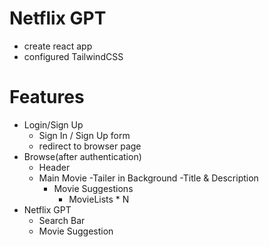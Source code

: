 
# Netflix GPT

- create react app
- configured TailwindCSS



# Features
- Login/Sign Up
    - Sign In / Sign Up form
    - redirect to browser page
- Browse(after authentication)
   - Header
   - Main Movie
      -Tailer in Background
      -Title & Description
      - Movie Suggestions
          - MovieLists * N
- Netflix GPT
   - Search Bar
   - Movie Suggestion